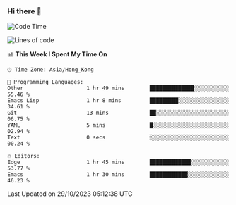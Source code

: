 ### Hi there 👋

<!--
**nicehiro/nicehiro** is a ✨ _special_ ✨ repository because its `README.md` (this file) appears on your GitHub profile.

Here are some ideas to get you started:

- 🔭 I’m currently working on ...
- 🌱 I’m currently learning ...
- 👯 I’m looking to collaborate on ...
- 🤔 I’m looking for help with ...
- 💬 Ask me about ...
- 📫 How to reach me: ...
- 😄 Pronouns: ...
- ⚡ Fun fact: ...
-->

<!--START_SECTION:waka-->
![Code Time](http://img.shields.io/badge/Code%20Time-3%20hrs%2016%20mins-blue)

![Lines of code](https://img.shields.io/badge/From%20Hello%20World%20I%27ve%20Written-2.6%20million%20lines%20of%20code-blue)

📊 **This Week I Spent My Time On** 

```text
🕑︎ Time Zone: Asia/Hong_Kong

💬 Programming Languages: 
Other                    1 hr 49 mins        ██████████████░░░░░░░░░░░   55.46 % 
Emacs Lisp               1 hr 8 mins         █████████░░░░░░░░░░░░░░░░   34.61 % 
Git                      13 mins             ██░░░░░░░░░░░░░░░░░░░░░░░   06.75 % 
YAML                     5 mins              █░░░░░░░░░░░░░░░░░░░░░░░░   02.94 % 
Text                     0 secs              ░░░░░░░░░░░░░░░░░░░░░░░░░   00.24 % 

🔥 Editors: 
Edge                     1 hr 45 mins        █████████████░░░░░░░░░░░░   53.77 % 
Emacs                    1 hr 30 mins        ████████████░░░░░░░░░░░░░   46.23 % 
```


 Last Updated on 29/10/2023 05:12:38 UTC
<!--END_SECTION:waka-->
